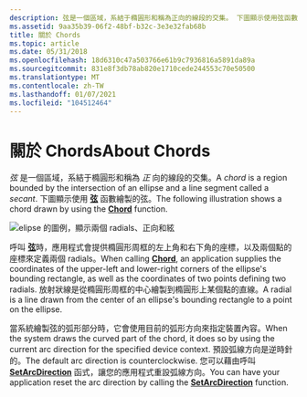 ```yaml
---
description: 弦是一個區域，系結于橢圓形和稱為正向的線段的交集。 下圖顯示使用弦函數繪製的弦。
ms.assetid: 9aa35b39-06f2-48bf-b32c-3e3e32fab68b
title: 關於 Chords
ms.topic: article
ms.date: 05/31/2018
ms.openlocfilehash: 18d6310c47a503766e61b9c7936816a5891da89a
ms.sourcegitcommit: 831e8f3db78ab820e1710cede244553c70e50500
ms.translationtype: MT
ms.contentlocale: zh-TW
ms.lasthandoff: 01/07/2021
ms.locfileid: "104512464"
---
```

# <a name="about-chords"></a><span data-ttu-id="60cfc-104">關於 Chords</span><span class="sxs-lookup"><span data-stu-id="60cfc-104">About Chords</span></span>

<span data-ttu-id="60cfc-105">*弦* 是一個區域，系結于橢圓形和稱為 *正* 向的線段的交集。</span><span class="sxs-lookup"><span data-stu-id="60cfc-105">A *chord* is a region bounded by the intersection of an ellipse and a line segment called a *secant*.</span></span> <span data-ttu-id="60cfc-106">下圖顯示使用 [**弦**](/windows/desktop/api/Wingdi/nf-wingdi-chord) 函數繪製的弦。</span><span class="sxs-lookup"><span data-stu-id="60cfc-106">The following illustration shows a chord drawn by using the [**Chord**](/windows/desktop/api/Wingdi/nf-wingdi-chord) function.</span></span>

![elipse 的圖例，顯示兩個 radials、正向和絃](images/csfsh-02.png)

<span data-ttu-id="60cfc-108">呼叫 [**弦**](/windows/win32/api/wingdi/nf-wingdi-chord)時，應用程式會提供橢圓形周框的左上角和右下角的座標，以及兩個點的座標來定義兩個 radials。</span><span class="sxs-lookup"><span data-stu-id="60cfc-108">When calling [**Chord**](/windows/win32/api/wingdi/nf-wingdi-chord), an application supplies the coordinates of the upper-left and lower-right corners of the ellipse's bounding rectangle, as well as the coordinates of two points defining two radials.</span></span> <span data-ttu-id="60cfc-109">放射狀線是從橢圓形周框的中心繪製到橢圓形上某個點的直線。</span><span class="sxs-lookup"><span data-stu-id="60cfc-109">A radial is a line drawn from the center of an ellipse's bounding rectangle to a point on the ellipse.</span></span>

<span data-ttu-id="60cfc-110">當系統繪製弦的弧形部分時，它會使用目前的弧形方向來指定裝置內容。</span><span class="sxs-lookup"><span data-stu-id="60cfc-110">When the system draws the curved part of the chord, it does so by using the current arc direction for the specified device context.</span></span> <span data-ttu-id="60cfc-111">預設弧線方向是逆時針的。</span><span class="sxs-lookup"><span data-stu-id="60cfc-111">The default arc direction is counterclockwise.</span></span> <span data-ttu-id="60cfc-112">您可以藉由呼叫 [**SetArcDirection**](/windows/desktop/api/Wingdi/nf-wingdi-setarcdirection) 函式，讓您的應用程式重設弧線方向。</span><span class="sxs-lookup"><span data-stu-id="60cfc-112">You can have your application reset the arc direction by calling the [**SetArcDirection**](/windows/desktop/api/Wingdi/nf-wingdi-setarcdirection) function.</span></span>

 

 
